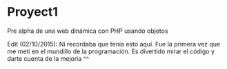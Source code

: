 Proyect1
========

Pre alpha de una web dinámica con PHP usando objetos

Edit (02/10/2015): Ni recordaba que tenía esto aquí. Fue la primera vez que me metí en el mundillo de la programación.
Es divertido mirar el código y darte cuenta de la mejoria ^^
